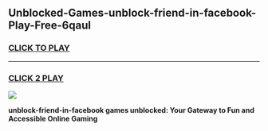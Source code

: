 
## Unblocked-Games-unblock-friend-in-facebook-Play-Free-6qaul
<h3>
<a href="https://premium76.site?title=unblock-friend-in-facebook&ref=10A">CLICK TO PLAY</a></h3>
<hr>

<h3>
<a href="https://premium76.site?title=unblock-friend-in-facebook&ref=10A">CLICK 2 PLAY</a>
  
</h3>

<a href="https://premium76.site?title=unblock-friend-in-facebook&ref=10A"><img src="https://clearcache.store/games.png"></a>


**unblock-friend-in-facebook games unblocked: Your Gateway to Fun and Accessible Online Gaming**
